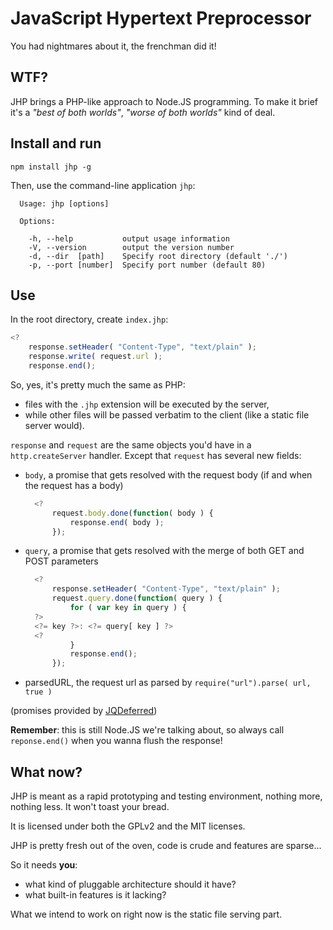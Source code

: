 JavaScript Hypertext Preprocessor
=================================

You had nightmares about it, the frenchman did it!

## WTF?

JHP brings a PHP-like approach to Node.JS programming. To make it brief it's a *"best of both worlds"*, *"worse of both worlds"* kind of deal.

## Install and run

`npm install jhp -g`

Then, use the command-line application `jhp`:

```
  Usage: jhp [options]

  Options:

    -h, --help           output usage information
    -V, --version        output the version number
    -d, --dir  [path]    Specify root directory (default './')
    -p, --port [number]  Specify port number (default 80)
```

## Use

In the root directory, create `index.jhp`:

```javascript
<?
	response.setHeader( "Content-Type", "text/plain" );
	response.write( request.url );
	response.end();
```

So, yes, it's pretty much the same as PHP:
* files with the `.jhp` extension will be executed by the server,
* while other files will be passed verbatim to the client (like a static file server would).

`response` and `request` are the same objects you'd have in a `http.createServer` handler. Except that `request` has several new fields:
* `body`, a promise that gets resolved with the request body (if and when the request has a body)

  ```javascript
	<?
		request.body.done(function( body ) {
			response.end( body );
		});
  ```

* `query`, a promise that gets resolved with the merge of both GET and POST parameters

  ```javascript
	<?
		response.setHeader( "Content-Type", "text/plain" );
		request.query.done(function( query ) {
			for ( var key in query ) {
	?>
	<?= key ?>: <?= query[ key ] ?>
	<?
			}
  			response.end();
		});
  ```

* parsedURL, the request url as parsed by `require("url").parse( url, true )`

(promises provided by [JQDeferred](/jaubourg/jquery-deferred-for-node))

**Remember**: this is still Node.JS we're talking about, so always call `reponse.end()` when you wanna flush the response!

## What now?

JHP is meant as a rapid prototyping and testing environment, nothing more, nothing less. It won't toast your bread.

It is licensed under both the GPLv2 and the MIT licenses.

JHP is pretty fresh out of the oven, code is crude and features are sparse...

So it needs **you**:
* what kind of pluggable architecture should it have?
* what built-in features is it lacking?

What we intend to work on right now is the static file serving part.
